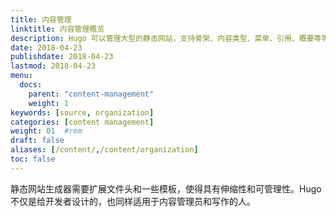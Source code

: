 ```yaml
---
title: 内容管理
linktitle: 内容管理概览
description: Hugo 可以管理大型的静态网站，支持骨架、内容类型、菜单、引用、概要等等。
date: 2018-04-23
publishdate: 2018-04-23
lastmod: 2018-04-23
menu:
  docs:
    parent: "content-management"
    weight: 1
keywords: [source, organization]
categories: [content management]
weight: 01	#rem
draft: false
aliases: [/content/,/content/organization]
toc: false
---
```


静态网站生成器需要扩展文件头和一些模板，使得具有伸缩性和可管理性。Hugo 不仅是给开发者设计的，也同样适用于内容管理员和写作的人。
